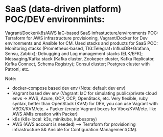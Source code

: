 # SaaS (data-driven platform) POC/DEV environmints:

Vagrant/Docker/k8s/AWS IaC-based SaaS infrastucture/environments POC: Terraform for AWS infrastructure provisioning, Vagrant/Docker for Dev environments and Ansible for CM. Used stacks and products for SaaS POC: Monitoring stacks (Prometheus-based, TIG:Telegraf+InfluxDB+Grafana, Sensu, Zabbix); Debugging and Log management stacks (ELK/EFK); Messaging/Kafka stack (Kafka cluster, Zookeper cluster, Kafka Replicator, Kafka Connect, Schema Registry); Consul cluster; Postgres cluster with Patroni; etc.

Note:
- docker-compose based dev env (Note: default dev env) 
- Vagrant based dev env (Vagrant: IaC for simulating public/private cloud envs -> AWS, Azure, GCP, OCP, OpenStack, etc. Very flexible, ruby syntax, better than OpenStack (KVM) for DEV, you can use Vagrant with VBOX/KVM/etc. + Packer (create Vagrant boxes for Vbox/KVM/etc. like AWS AMIs creation with Packer)
- k8s (k8s-local: k3s, minikube, kubespray)
- AWS (AWS account is needed) —> Terraform for provisioning infrastructure && Ansible for Configuration Management(CM). 

